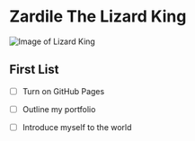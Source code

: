 # Zardile The Lizard King
![Image of Lizard King](https://github.com/MaximumJuice/skills-communicate-using-markdown/assets/93456651/992e5dd5-c855-44c1-859f-d2871e20ac79)
## First List
- [ ] Turn on GitHub Pages
- [ ] Outline my portfolio
- [ ] Introduce myself to the world


